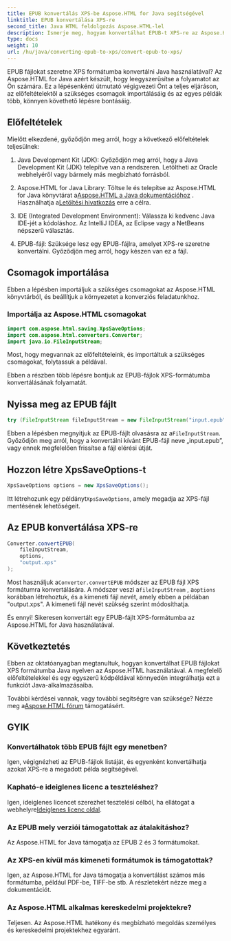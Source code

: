 ```yaml
---
title: EPUB konvertálás XPS-be Aspose.HTML for Java segítségével
linktitle: EPUB konvertálása XPS-re
second_title: Java HTML feldolgozás Aspose.HTML-lel
description: Ismerje meg, hogyan konvertálhat EPUB-t XPS-re az Aspose.HTML for Java használatával. Lépésről lépésre szóló útmutató a zökkenőmentes EPUB-ból XPS-be konvertáláshoz. Próbálja ki most!
type: docs
weight: 10
url: /hu/java/converting-epub-to-xps/convert-epub-to-xps/
---
```


EPUB fájlokat szeretne XPS formátumba konvertálni Java használatával? Az Aspose.HTML for Java azért készült, hogy leegyszerűsítse a folyamatot az Ön számára. Ez a lépésenkénti útmutató végigvezeti Önt a teljes eljáráson, az előfeltételektől a szükséges csomagok importálásáig és az egyes példák több, könnyen követhető lépésre bontásáig.

## Előfeltételek

Mielőtt elkezdené, győződjön meg arról, hogy a következő előfeltételek teljesülnek:

1. Java Development Kit (JDK): Győződjön meg arról, hogy a Java Development Kit (JDK) telepítve van a rendszeren. Letöltheti az Oracle webhelyéről vagy bármely más megbízható forrásból.

2. Aspose.HTML for Java Library: Töltse le és telepítse az Aspose.HTML for Java könyvtárat a[Aspose.HTML a Java dokumentációhoz](https://reference.aspose.com/html/java/) . Használhatja a[Letöltési hivatkozás](https://releases.aspose.com/html/java/) erre a célra.

3. IDE (Integrated Development Environment): Válassza ki kedvenc Java IDE-jét a kódoláshoz. Az IntelliJ IDEA, az Eclipse vagy a NetBeans népszerű választás.

4. EPUB-fájl: Szüksége lesz egy EPUB-fájlra, amelyet XPS-re szeretne konvertálni. Győződjön meg arról, hogy készen van ez a fájl.

## Csomagok importálása

Ebben a lépésben importáljuk a szükséges csomagokat az Aspose.HTML könyvtárból, és beállítjuk a környezetet a konverziós feladatunkhoz.

### Importálja az Aspose.HTML csomagokat

```java
import com.aspose.html.saving.XpsSaveOptions;
import com.aspose.html.converters.Converter;
import java.io.FileInputStream;
```

Most, hogy megvannak az előfeltételeink, és importáltuk a szükséges csomagokat, folytassuk a példával.

Ebben a részben több lépésre bontjuk az EPUB-fájlok XPS-formátumba konvertálásának folyamatát.

## Nyissa meg az EPUB fájlt

```java
try (FileInputStream fileInputStream = new FileInputStream("input.epub")) {
```

 Ebben a lépésben megnyitjuk az EPUB-fájlt olvasásra az a`FileInputStream`. Győződjön meg arról, hogy a konvertálni kívánt EPUB-fájl neve „input.epub”, vagy ennek megfelelően frissítse a fájl elérési útját.

## Hozzon létre XpsSaveOptions-t

```java
XpsSaveOptions options = new XpsSaveOptions();
```

Itt létrehozunk egy példányt`XpsSaveOptions`, amely megadja az XPS-fájl mentésének lehetőségeit.

## Az EPUB konvertálása XPS-re

```java
Converter.convertEPUB(
    fileInputStream,
    options,
    "output.xps"
);
```

 Most használjuk a`Converter.convertEPUB` módszer az EPUB fájl XPS formátumra konvertálására. A módszer veszi a`fileInputStream` , a`options` korábban létrehoztuk, és a kimeneti fájl nevét, amely ebben a példában "output.xps". A kimeneti fájl nevét szükség szerint módosíthatja.

És ennyi! Sikeresen konvertált egy EPUB-fájlt XPS-formátumba az Aspose.HTML for Java használatával.

## Következtetés

Ebben az oktatóanyagban megtanultuk, hogyan konvertálhat EPUB fájlokat XPS formátumba Java nyelven az Aspose.HTML használatával. A megfelelő előfeltételekkel és egy egyszerű kódpéldával könnyedén integrálhatja ezt a funkciót Java-alkalmazásaiba.

 További kérdései vannak, vagy további segítségre van szüksége? Nézze meg a[Aspose.HTML fórum](https://forum.aspose.com/) támogatásért.

## GYIK

### Konvertálhatok több EPUB fájlt egy menetben?
Igen, végignézheti az EPUB-fájlok listáját, és egyenként konvertálhatja azokat XPS-re a megadott példa segítségével.

### Kapható-e ideiglenes licenc a teszteléshez?
Igen, ideiglenes licencet szerezhet tesztelési célból, ha ellátogat a webhelyre[Ideiglenes licenc oldal](https://purchase.aspose.com/temporary-license/).

### Az EPUB mely verziói támogatottak az átalakításhoz?
Az Aspose.HTML for Java támogatja az EPUB 2 és 3 formátumokat.

### Az XPS-en kívül más kimeneti formátumok is támogatottak?
Igen, az Aspose.HTML for Java támogatja a konvertálást számos más formátumba, például PDF-be, TIFF-be stb. A részletekért nézze meg a dokumentációt.

### Az Aspose.HTML alkalmas kereskedelmi projektekre?
Teljesen. Az Aspose.HTML hatékony és megbízható megoldás személyes és kereskedelmi projektekhez egyaránt.
